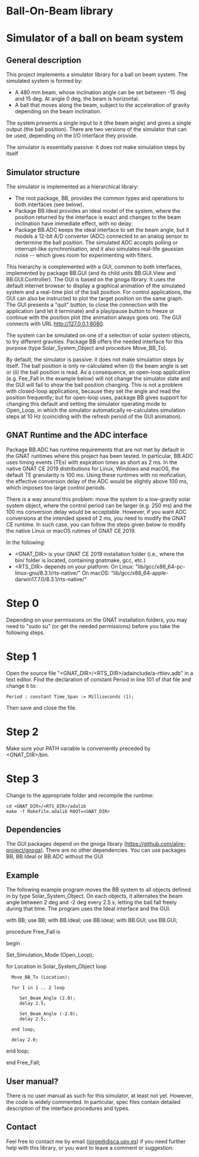 # Ball-On-Beam library
# Simulator of a ball on beam system


General description
-------------------

This project implements a simulator library for a ball on beam system. The simulated system is formed by:

 - A 480 mm beam, whose inclination angle can be set between -15 deg and 15 deg. At angle 0 deg, the beam is horizontal.
 - A ball that moves along the beam, subject to the acceleration of gravity depending on the beam inclination.
 
The system presents a single input to it (the beam angle) and gives a single output (the ball position). There are two versions of the simulator that can be used, depending on the I/O interface they provide.

The simulator is essentially passive: it does not make simulation steps by itself

Simulator structure
-------------------

The simulator is implemented as a hierarchical library:


 - The root package, BB, provides the common types and operations to both interfaces (see below). 
 - Package BB.Ideal provides an ideal model of the system, where the position returned by the interface is exact and changes to the beam inclination have immediate effect, with no delay.
 - Package BB.ADC keeps the ideal interface to set the beam angle, but it models a 12-bit A/D converter (ADC) connected to an analog sensor to dertermine the ball position. The simulated ADC accepts polling or interrupt-like synchronisation, and it also simulates real-life gaussian noise -- which gives room for experimenting with filters.
 
This hierarchy is complemented with a GUI, common to both interfaces, implemented by package BB.GUI (and its child units BB.GUI.View and BB.GUI.Controller). The GUI is based on the gnoga library. It uses the default internet browser to display a graphical animation of the simulated system and a real-time plot of the ball position. For control applications, the GUI can also be instructed to plot the target position on the same graph. The GUI presents a "quit" button, to close the connection with the application (and let it terminate) and a play/pause button to freeze or continue with the position plot (the animation always goes on). The GUI connects with URL http://127.0.0.1:8080.
 
The system can be simulated on one of a selection of solar system objects, to try different gravities. Package BB offers the needed interface for this purpose (type Solar_System_Object and procedure Move_BB_To).

By default, the simulator is passive: it does not make simulation steps by itself. The ball position is only re-calculated when (i) the beam angle is set or (ii) the ball position is read. As a consequence, an open-loop application (e.g. Fee_Fall in the example below) will not change the simulator state and the GUI will fail to show the ball position changing. This is not a problem with closed-loop applications, because they set the angle and read the position frequently; but for open-loop uses, package BB gives support for changing this default and setting the simulator operating mode to Open_Loop, in which the simulator automatically re-calculates simulation steps at 10 Hz (coinciding with the refresh period of the GUI animation).  

GNAT Runtime and the ADC interface
----------------------------------
Package BB.ADC has runtime requirements that are not met by default in the GNAT runtimes where this project has been tested. In particular, BB.ADC uses timing events (TEs) with expiration times as short as 2 ms. In the native GNAT CE 2019 distributions for Linux, Windows and macOS, the default TE granularity is 100 ms. Using these runtimes with no mofication, the effective conversion delay of the ADC would be slightly above 100 ms, which imposes too large control periods.

There is a way around this problem: move the system to a low-gravity solar system object, where the control period can be larger (e.g. 250 ms) and the 100 ms conversion delay would be acceptable. However, if you want ADC conversions at the intended speed of 2 ms, you need to modify the GNAT CE runtime. In such case, you can follow the steps given below to modify the native Linux or macOS rutimes of GNAT CE 2019.

In the following:
  - <GNAT_DIR> is your GNAT CE 2019 installation folder (i.e., where the bin/ folder is located, containing gnatmake, gcc, etc.)
  - <RTS_DIR> depends on your platform:
    On Linux: "lib/gcc/x86_64-pc-linux-gnu/8.3.1/rts-native/"
    On macOS: "lib/gcc/x86_64-apple-darwin17.7.0/8.3.1/rts-native/"
    
  # Step 0
  Depending on your permissions on the GNAT installation folders, you may need to "sudo su" (or get the needed permissions) before you take the following steps.

  # Step 1
  Open the source file "<GNAT_DIR>/<RTS_DIR>/adainclude/a-rttiev.adb" in a text editor. Find the declaration of constant Period in line 101 of that file and change it to: 

    Period : constant Time_Span := Milliseconds (1);
    
  Then save and close the file.
    
  # Step 2
  Make sure your PATH variable is conveniently preceded by <GNAT_DIR>/bin.

  # Step 3
  Change to the appropriate folder and recompile the runtime:

    cd <GNAT_DIR>/<RTS_DIR>/adalib
    make -f Makefile.adalib ROOT=<GNAT_DIR>


Dependencies
------------
The GUI packages depend on the gnoga library (https://github.com/alire-project/gnoga). There are no other dependencies. You can use packages BB, BB.Ideal or BB.ADC without the GUI
 
 
Example
-------
The following example program moves the BB system to all objects defined in by type Solar_System_Object. On each objects, it alternates the beam angle between 2 deg and -2 deg every 2.5 s, letting the ball fall freely during that time. The program uses the Ideal interface and the GUI.

with BB;       use BB;
with BB.Ideal; use BB.Ideal;
with BB.GUI;   use BB.GUI;

procedure Free_Fall is

begin

   Set_Simulation_Mode (Open_Loop);

   for Location in Solar_System_Object loop

      Move_BB_To (Location);

      for I in 1 .. 2 loop

         Set_Beam_Angle (2.0);
         delay 2.5;

         Set_Beam_Angle (-2.0);
         delay 2.5;

      end loop;

      delay 2.0;

   end loop;

end Free_Fall;

User manual?
------------
There is no user manual as such for this simulator, at least not yet. However, the code is widely commented. In particular, spec files contain detailed description of the interface procedures and types.

Contact
-------
Feel free to contact me by email (jorge@disca.upv.es) if you need further help with this library, or you want to leave a comment or suggestion.
